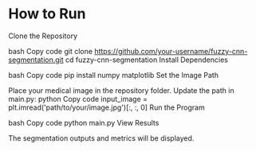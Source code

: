 # How to Run
Clone the Repository

bash
Copy code
git clone https://github.com/your-username/fuzzy-cnn-segmentation.git
cd fuzzy-cnn-segmentation
Install Dependencies

bash
Copy code
pip install numpy matplotlib
Set the Image Path

Place your medical image in the repository folder.
Update the path in main.py:
python
Copy code
input_image = plt.imread('path/to/your/image.jpg')[:, :, 0]
Run the Program

bash
Copy code
python main.py
View Results

The segmentation outputs and metrics will be displayed.

